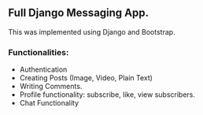 ## Full Django Messaging App.

This was implemented using Django and Bootstrap.

### Functionalities:
* Authentication
* Creating Posts (Image, Video, Plain Text)
* Writing Comments.
* Profile functionality: subscribe, like, view subscribers.
* Chat Functionality
